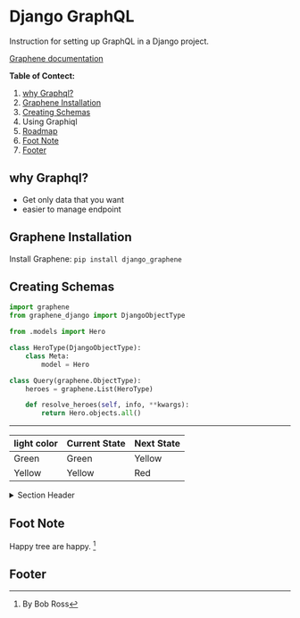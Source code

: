 #  Django GraphQL

Instruction for setting up GraphQL in a Django project.

[Graphene documentation](https://docs.graphene-python.org/en/latest/)

**Table of Contect:**

1. [why Graphql?](#why-graphql)
1. [Graphene Installation](#graphene-installtion)
1. [Creating Schemas](#creating-schemas)
1. Using Graphiql
1. [Roadmap](#roadmap)
1. [Foot Note](#foot-note)
1. [Footer](#footer)

## why Graphql?

- Get only data that you want 
- easier to manage endpoint

## Graphene Installation

Install  Graphene: `pip install django_graphene`

## Creating Schemas
```py
import graphene
from graphene_django import DjangoObjectType

from .models import Hero

class HeroType(DjangoObjectType):
    class Meta:
        model = Hero

class Query(graphene.ObjectType):
    heroes = graphene.List(HeroType)

    def resolve_heroes(self, info, **kwargs):
        return Hero.objects.all()
```

---

| light color  | Current State | Next State |
|:------- | :------- | :------- |
| Green | Green | Yellow |
| Yellow | Yellow | Red |

<details>
<summary> Section Header </summary>


Section body text.
- Hello
- test


</details>


## Foot Note
Happy tree are happy. [^1]

## Footer
[^1]: By Bob Ross
